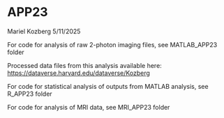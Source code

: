 # APP23
Mariel Kozberg
5/11/2025

For code for analysis of raw 2-photon imaging files, see MATLAB_APP23 folder 

Processed data files from this analysis available here: https://dataverse.harvard.edu/dataverse/Kozberg

For code for statistical analysis of outputs from MATLAB analysis, see R_APP23 folder 

For code for analysis of MRI data, see MRI_APP23 folder  
